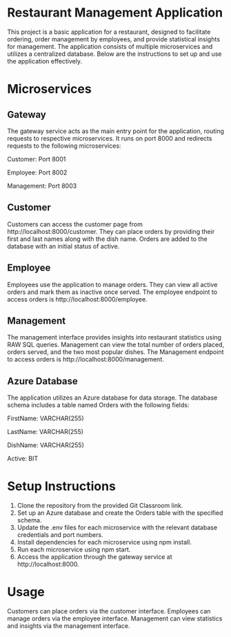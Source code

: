 # Restaurant Management Application

This project is a basic application for a restaurant, designed to facilitate ordering, order management by employees, and provide statistical insights for management. The application consists of multiple microservices and utilizes a centralized database. Below are the instructions to set up and use the application effectively.

# Microservices
## Gateway
The gateway service acts as the main entry point for the application, routing requests to respective microservices. It runs on port 8000 and redirects requests to the following microservices:

Customer: Port 8001

Employee: Port 8002

Management: Port 8003

## Customer
Customers can access the customer page from http://localhost:8000/customer. They can place orders by providing their first and last names along with the dish name. Orders are added to the database with an initial status of active.

## Employee
Employees use the application to manage orders. They can view all active orders and mark them as inactive once served. The employee endpoint to access orders is http://localhost:8000/employee.

## Management
The management interface provides insights into restaurant statistics using RAW SQL queries. Management can view the total number of orders placed, orders served, and the two most popular dishes. The Management endpoint to access orders is http://localhost:8000/management.

## Azure Database
The application utilizes an Azure database for data storage. The database schema includes a table named Orders with the following fields:

FirstName: VARCHAR(255)

LastName: VARCHAR(255)

DishName: VARCHAR(255)

Active: BIT

# Setup Instructions
1. Clone the repository from the provided Git Classroom link.
2. Set up an Azure database and create the Orders table with the specified schema.
3. Update the .env files for each microservice with the relevant database credentials and port numbers.
4. Install dependencies for each microservice using npm install.
5. Run each microservice using npm start.
6. Access the application through the gateway service at http://localhost:8000.

# Usage
Customers can place orders via the customer interface.
Employees can manage orders via the employee interface.
Management can view statistics and insights via the management interface.